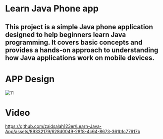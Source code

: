# Learn Java Phone app
##  This project is a simple Java phone application designed to help beginners learn Java programming. It covers basic concepts and provides a hands-on approach to understanding how Java applications work on mobile devices.


# APP Design
![11](https://github.com/zaidsalah123er/Learn-Java-App/assets/89332179/851501a7-64b2-47c1-a3fc-fb0b4029d567)


# Video 
https://github.com/zaidsalah123er/Learn-Java-App/assets/89332179/628d0049-28f8-4c64-8673-361b1c77617b



